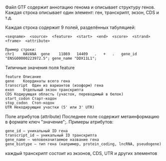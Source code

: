 Файл GTF содержит аннотацию генома и описывает структуру генов.
Каждая строка описывает один элемент: ген, транскрипт, экзон, CDS и т.д.

Каждая строка содержит 9 полей, разделённых табуляцией:
```
<seqname>  <source>  <feature>  <start>  <end>  <score>  <strand>  <frame>  <attribute>
```
~~~
Пример строки:
chr1	HAVANA	gene	11869	14409	.	+	.	gene_id "ENSG00000223972.5"; gene_name "DDX11L1";
~~~
Типичные значения поля feature
~~~
feature	Описание
gene	Координаты всего гена
transcript	Один из вариантов (изоформ) гена
exon	Отдельный экзон транскрипта
CDS	Кодирующая область (участок, переводимый в белок)
start_codon	Старт-кодон
stop_codon	Стоп-кодон
UTR	Некодирующие участки (5' или 3' UTR)
~~~
Поле атрибутов (attribute)
Последнее поле содержит метаинформацию в формате ключ "значение";.
Примеры атрибутов:
~~~
gene_id — уникальный ID гена
transcript_id — уникальный ID транскрипта
gene_name — человекочитаемое название гена
gene_biotype — тип гена (например, protein_coding, lncRNA, pseudogene)
~~~

каждый транскрипт состоит из экзонов, CDS, UTR и других элементов

